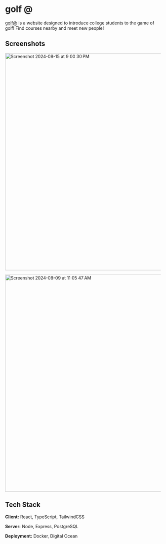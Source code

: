 
# golf @

[golf@](https://golfatcollege.com/) is a website designed to introduce college students to the game of golf! Find courses nearby and meet new people!
## Screenshots

<img width="700" alt="Screenshot 2024-08-15 at 9 00 30 PM" src="https://github.com/user-attachments/assets/c74c20aa-e5fa-433c-88c3-3aa2c5adbf1e">
<p> </p>
<img width="700" alt="Screenshot 2024-08-09 at 11 05 47 AM" src="https://github.com/user-attachments/assets/6aaf7ecc-fc47-4e2d-9f7d-4377624a8b91">


## Tech Stack

**Client:** React, TypeScript, TailwindCSS

**Server:** Node, Express, PostgreSQL

**Deployment:** Docker, Digital Ocean
